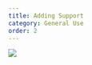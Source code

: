 ```yaml
---
title: Adding Support 
category: General Use
order: 2
---
```


![](//matthewbaykenney.github.io/cmac-makerbot/images/support.jpg)